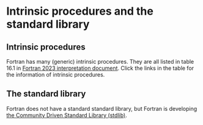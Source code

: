 # Intrinsic procedures and the standard library

## Intrinsic procedures

Fortran has many (generic) intrinsic procedures. They are all listed in table 16.1 in [Fortran 2023 interpretation document](https://j3-fortran.org/doc/year/24/24-007.pdf). Click the links in the table for the information of intrinsic procedures.

## The standard library

Fortran does not have a standard standard library, but Fortran is developing [the Community Driven Standard Library (stdlib)](https://stdlib.fortran-lang.org/).
